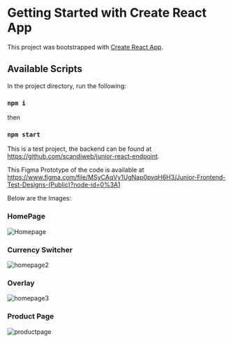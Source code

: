 # Getting Started with Create React App

This project was bootstrapped with [Create React App](https://github.com/facebook/create-react-app).

## Available Scripts

In the project directory, run the following:

### `npm i`
 then
### `npm start`
 
 This is a test project, the  backend can be found at https://github.com/scandiweb/junior-react-endpoint.
 
 This Figma Prototype of the code is  available at 
 https://www.figma.com/file/MSyCAqVy1UgNap0pvqH6H3/Junior-Frontend-Test-Designs-(Public)?node-id=0%3A1

Below are the Images:
### HomePage
![Homepage](https://github.com/haltim/Timothy-Odugbemi-Minimalistic_Storefront-/assets/80194718/0833c71a-b448-4dcd-9096-6f7c2d9efe76)

### Currency Switcher
![homepage2](https://github.com/haltim/Timothy-Odugbemi-Minimalistic_Storefront-/assets/80194718/38b77d8d-32fb-49f5-b7a6-55f5f6877580)

### Overlay
![homepage3](https://github.com/haltim/Timothy-Odugbemi-Minimalistic_Storefront-/assets/80194718/687bde4b-dd6d-438c-920c-08eab1a3650c)

### Product Page
![productpage](https://github.com/haltim/Timothy-Odugbemi-Minimalistic_Storefront-/assets/80194718/ccaee242-a45a-4eaa-a91f-438efc9b0ef9)



